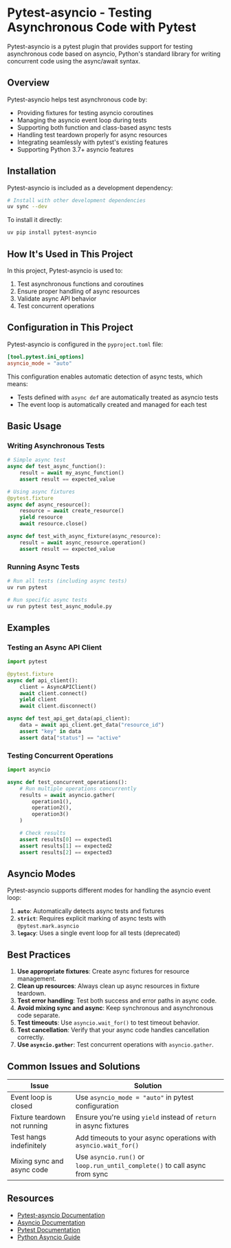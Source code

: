 # Pytest-asyncio - Testing Asynchronous Code with Pytest

Pytest-asyncio is a pytest plugin that provides support for testing asynchronous code based on asyncio, Python's standard library for writing concurrent code using the async/await syntax.

## Overview

Pytest-asyncio helps test asynchronous code by:

- Providing fixtures for testing asyncio coroutines
- Managing the asyncio event loop during tests
- Supporting both function and class-based async tests
- Handling test teardown properly for async resources
- Integrating seamlessly with pytest's existing features
- Supporting Python 3.7+ asyncio features

## Installation

Pytest-asyncio is included as a development dependency:

```bash
# Install with other development dependencies
uv sync --dev
```

To install it directly:

```bash
uv pip install pytest-asyncio
```

## How It's Used in This Project

In this project, Pytest-asyncio is used to:

1. Test asynchronous functions and coroutines
1. Ensure proper handling of async resources
1. Validate async API behavior
1. Test concurrent operations

## Configuration in This Project

Pytest-asyncio is configured in the `pyproject.toml` file:

```toml
[tool.pytest.ini_options]
asyncio_mode = "auto"
```

This configuration enables automatic detection of async tests, which means:

- Tests defined with `async def` are automatically treated as asyncio tests
- The event loop is automatically created and managed for each test

## Basic Usage

### Writing Asynchronous Tests

```python
# Simple async test
async def test_async_function():
    result = await my_async_function()
    assert result == expected_value

# Using async fixtures
@pytest.fixture
async def async_resource():
    resource = await create_resource()
    yield resource
    await resource.close()

async def test_with_async_fixture(async_resource):
    result = await async_resource.operation()
    assert result == expected_value
```

### Running Async Tests

```bash
# Run all tests (including async tests)
uv run pytest

# Run specific async tests
uv run pytest test_async_module.py
```

## Examples

### Testing an Async API Client

```python
import pytest

@pytest.fixture
async def api_client():
    client = AsyncAPIClient()
    await client.connect()
    yield client
    await client.disconnect()

async def test_api_get_data(api_client):
    data = await api_client.get_data("resource_id")
    assert "key" in data
    assert data["status"] == "active"
```

### Testing Concurrent Operations

```python
import asyncio

async def test_concurrent_operations():
    # Run multiple operations concurrently
    results = await asyncio.gather(
        operation1(),
        operation2(),
        operation3()
    )

    # Check results
    assert results[0] == expected1
    assert results[1] == expected2
    assert results[2] == expected3
```

## Asyncio Modes

Pytest-asyncio supports different modes for handling the asyncio event loop:

1. **`auto`**: Automatically detects async tests and fixtures
1. **`strict`**: Requires explicit marking of async tests with `@pytest.mark.asyncio`
1. **`legacy`**: Uses a single event loop for all tests (deprecated)

## Best Practices

1. **Use appropriate fixtures**: Create async fixtures for resource management.
1. **Clean up resources**: Always clean up async resources in fixture teardown.
1. **Test error handling**: Test both success and error paths in async code.
1. **Avoid mixing sync and async**: Keep synchronous and asynchronous code separate.
1. **Test timeouts**: Use `asyncio.wait_for()` to test timeout behavior.
1. **Test cancellation**: Verify that your async code handles cancellation correctly.
1. **Use `asyncio.gather`**: Test concurrent operations with `asyncio.gather`.

## Common Issues and Solutions

| Issue | Solution |
|-------|----------|
| Event loop is closed | Use `asyncio_mode = "auto"` in pytest configuration |
| Fixture teardown not running | Ensure you're using `yield` instead of `return` in async fixtures |
| Test hangs indefinitely | Add timeouts to your async operations with `asyncio.wait_for()` |
| Mixing sync and async code | Use `asyncio.run()` or `loop.run_until_complete()` to call async from sync |

## Resources

- [Pytest-asyncio Documentation](https://pytest-asyncio.readthedocs.io/)
- [Asyncio Documentation](https://docs.python.org/3/library/asyncio.html)
- [Pytest Documentation](https://docs.pytest.org/)
- [Python Asyncio Guide](https://realpython.com/async-io-python/)
